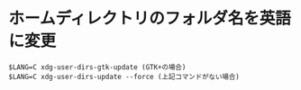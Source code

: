 # ホームディレクトリのフォルダ名を英語に変更

    $LANG=C xdg-user-dirs-gtk-update (GTK+の場合)
    $LANG=C xdg-user-dirs-update --force (上記コマンドがない場合)
